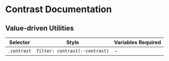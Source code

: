 # Contrast Documentation

## Value-driven Utilities

| Selector    | Style                          | Variables Required |
| ----------- | ------------------------------ | ------------------ |
| `.contrast` | `filter: contrast(--contrast)` | -                  |
